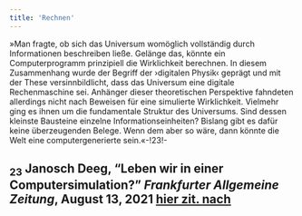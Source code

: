 ```yaml
---
title: 'Rechnen'
---
```


»Man fragte, ob sich das Universum womöglich vollständig durch Informationen beschreiben ließe. Gelänge das, könnte ein Computerprogramm prinzipiell die Wirklichkeit berechnen. In diesem Zusammenhang wurde der Begriff der ›digitalen Physik‹ geprägt und mit der These versinnbildlicht, dass das Universum eine digitale Rechenmaschine sei. Anhänger dieser theoretischen Perspektive fahndeten allerdings nicht nach Beweisen für eine simulierte Wirklichkeit. Vielmehr ging es ihnen um die fundamentale Struktur des Universums. Sind dessen kleinste Bausteine einzelne Informationseinheiten? Bislang gibt es dafür keine überzeugenden Belege. Wenn dem aber so wäre, dann könnte die Welt eine computergenerierte sein.«-!23!-

## <sub class="subscript">**23**</sub> Janosch Deeg, “Leben wir in einer Computersimulation?” _Frankfurter Allgemeine Zeitung_, August 13, 2021 [hier zit. <u>nach</u>](https://www.faz.net/-ijr-aemc2)
